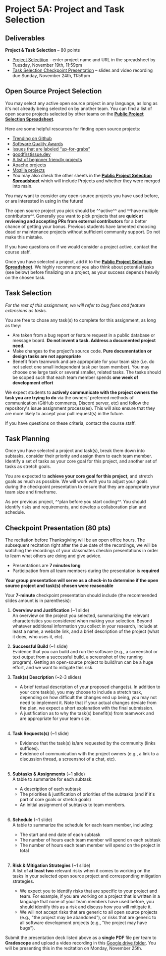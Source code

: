# Project 5A: Project and Task Selection

## Deliverables

**Project & Task Selection** – 80 points

- [Project Selectiion](#open-source-project-selection) - enter project name and URL in the spreadsheet by Tuesday, November 19th, 11:59pm
- [Task Selection Checkpoint Presentation](#checkpoint-presentation-80-pts) – slides and video recording due Sunday, November 24th, 11:59pm


## Open Source Project Selection

You may select any active open source project in any language, as long as it's not already being selected on by another team. You can find a list of open source projects selected by other teams on the **[Public Project Selection Spreadsheet](https://docs.google.com/spreadsheets/d/1IokRZCYi2j8McCQ9BZQPeTp1yY6PZ4psq2D24rPU7N0/edit?gid=1777881413#gid=1777881413)**.

Here are some helpful resources for finding open source projects:

- [Trending on Github](https://github.com/trending)
- [Software Quality Awards](https://www.yegor256.com/award.html)
- [Issues that are labeled “up-for-grabs”](https://up-for-grabs.net)
- [goodfirstissue.dev](https://goodfirstissue.dev/)
- [A list of beginner friendly projects](https://github.com/MunGell/awesome-for-beginners)
- [Apache projects](http://www.apache.org/)
- [Mozilla projects](https://firefox-source-docs.mozilla.org/contributing/contributing_to_mozilla.html)
- You may also check the other sheets in the **[Public Project Selection Spreadsheet](https://docs.google.com/spreadsheets/d/1IokRZCYi2j8McCQ9BZQPeTp1yY6PZ4psq2D24rPU7N0/edit?gid=1777881413#gid=1777881413)** which will include Projects and whether they were merged into main.

You may want to consider any open-source projects you have used before, or are interested in using in the future!

The open source project you pick should be ^^active^^ and ^^have multiple contributors^^. Generally you want to pick projects that are **quick at reviewing and accepting PRs from external contributors** for a better chance of getting your bonus. Previous students have lamented choosing dead or maintenance projects without sufficient community support. Do not make this mistake. 

If you have questions on if we would consider a project active, contact the course staff.

Once you have selected a project, add it to the **[Public Project Selection Spreadsheet](https://docs.google.com/spreadsheets/d/1IokRZCYi2j8McCQ9BZQPeTp1yY6PZ4psq2D24rPU7N0/edit?gid=1777881413#gid=1777881413)**. We highly recommend you also think about potential tasks (see below) before finalizing on a project, as your success depends heavily on the chosen task.

## Task Selection

*For the rest of this assignment, we will refer to bug fixes and feature extensions as tasks.*

You are free to chose any task(s) to complete for this assignment, as long as they:

* Are taken from a bug report or feature request in a public database or message board. **Do not invent a task. Address a documented project need.**
* Make changes to the project’s source code. **Pure documentation or design tasks are not appropriate**
* Benefit from teamwork and are appropriate for your team size (i.e. do not select one small independent task per team member). You may choose one large task or several smaller, related tasks. The tasks should be scoped such that each team member spends **one week of development effort**

We expect students to **actively communicate with the project owners the task you are trying to do** via the owners' preferred methods of communication (GitHub comments, Discord server, etc) and follow the repository's issue assignment process(es). This will also ensure that they are more likely to accept your pull request(s) in the future. 

If you have questions on these criteria, contact the course staff.

## Task Planning

Once you have selected a project and task(s), break them down into subtasks, consider their priority and assign them to each team member. Identify a set of tasks as your core goal for this project, and another set of tasks as stretch goals.

You are expected to **achieve your core goal for this project**, and stretch goals as much as possible. We will work with you to adjust your goals during the checkpoint presentation to ensure that they are appropriate your team size and timeframe.

As per previous project, ^^plan before you start coding^^. You should identify risks and requirements, and develop a collaboration plan and schedule. 

## Checkpoint Presentation (80 pts)

The recitation before Thanksgiving will be an open office hours. The subsequent recitation right after the due date of the recordings, we will be watching the recordings of your classmates checkin presentations in order to learn what others are doing and give advice.

- Presentations are **7 minutes long**
- Participation from all team members during the presentation is **required**


**Your group presentation will serve as a check-in to determine if the open source project and task(s) chosen were reasonable**

Your **7-minute** checkpoint presentation should include (the recommended slides amount is in parenthesis):

1.	**Overview and Justification** (~1 slide)     
    An overview on the project you selected, summarizing the relevant characteristics you considered when making your selection. Beyond whatever additional information you collect in your research, include at least a name, a website link, and a brief description of the project (what it does, who uses it, etc). 
    <br/>

2.	**Successful Build** (~1 slide)     
    Evidence that you can build and run the software (e.g., a screenshot or text output from a successful build, a screenshot of the running program). Getting an open-source project to build/run can be a huge effort, and we want to mitigate this risk.
    <br/>

3.	**Task(s) Description** (~2-3 slides)
    - A brief textual description of your proposed change(s). In addition to your core task(s), you may choose to include a stretch task, depending on how difficult the changes end up being, you may not need to implement it. Note that if your actual changes deviate from the plan, we expect a short explanation with the final submission. 
    - A justification as to why the task(s) benefit(s) from teamwork and are appropriate for your team size.
    <br/>

4.	**Task Requests(s)**  (~1 slide)    
    - Evidence that the task(s) is/are requested by the community (links suffices).
    - Evidence of communication with the project owners (e.g., a link to a discussion thread, a screenshot of a chat, etc).
    <br/>

5.	**Subtasks & Assignments** (~1 slide)  
    A table to summarize for each subtask:
    - A description of each subtask 
    - The priorities & justification of priorities of the subtasks (and if it's part of core goals or stretch goals)
    - An initial assignment of subtasks to team members. 
    <br/>

6. **Schedule** (~1 slide)  
    A table to summarize the schedule for each team member, including: 
    - The start and end date of each subtask
    - The number of hours each team member will spend on each subtask
    - The number of hours each team member will spend on the project in total
    <br/>

7. **Risk & Mitigation Strategies** (~1 slide)   
    A list of **at least two** relevant risks when it comes to working on the tasks in your selected open source project and corresponding mitigation strategies. 
    - We expect you to identify risks that are specific to your project and team. For example, if you are working on a project that is written in a language that none of your team members have used before, you should identify this as a risk and discuss how you will mitigate it. 
    - We will not accept risks that are generic to all open source projects (e.g., "the project may be abandoned"), or risks that are generic to all software development projects (e.g., "the project may have bugs").

Submit the presentation deck listed above as a **single PDF** file per team to **Gradescope** and upload a video recording in this [Google drive folder](https://drive.google.com/drive/folders/1jnwGV4qbPs_DATSLHeagPXM9YpYwrlvG?usp=drive_link). You will be presenting this in the recitation on Monday, November 25th.
